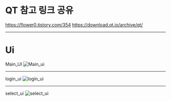 # QT 참고 링크 공유
https://flower0.tistory.com/354
https://download.qt.io/archive/qt/


---


# Ui
Main_UI
![Main_ui](https://s3.us-west-2.amazonaws.com/secure.notion-static.com/3cb20649-8393-4ff4-ab43-696d486efd6a/Untitled.png?X-Amz-Algorithm=AWS4-HMAC-SHA256&X-Amz-Content-Sha256=UNSIGNED-PAYLOAD&X-Amz-Credential=AKIAT73L2G45EIPT3X45%2F20221010%2Fus-west-2%2Fs3%2Faws4_request&X-Amz-Date=20221010T090333Z&X-Amz-Expires=86400&X-Amz-Signature=5ca0cf4b22f0abb6c15873cb3065191884291ab60569f85619b85ca96ef6f7cd&X-Amz-SignedHeaders=host&response-content-disposition=filename%20%3D%22Untitled.png%22&x-id=GetObject)

---

login_ui
![login_ui](https://s3.us-west-2.amazonaws.com/secure.notion-static.com/9b14ff2c-2f26-4775-ac4f-1bf0c6b138b4/Untitled.png?X-Amz-Algorithm=AWS4-HMAC-SHA256&X-Amz-Content-Sha256=UNSIGNED-PAYLOAD&X-Amz-Credential=AKIAT73L2G45EIPT3X45%2F20221010%2Fus-west-2%2Fs3%2Faws4_request&X-Amz-Date=20221010T092413Z&X-Amz-Expires=86400&X-Amz-Signature=0590b120d3a7399d1898291d9cb2f1627c8990402349da8493838f5208d595da&X-Amz-SignedHeaders=host&response-content-disposition=filename%20%3D%22Untitled.png%22&x-id=GetObject)

---

select_ui
![select_ui](https://s3.us-west-2.amazonaws.com/secure.notion-static.com/7e0003c6-2ec0-4eb7-b1af-42b795082cb6/Untitled.png?X-Amz-Algorithm=AWS4-HMAC-SHA256&X-Amz-Content-Sha256=UNSIGNED-PAYLOAD&X-Amz-Credential=AKIAT73L2G45EIPT3X45%2F20221010%2Fus-west-2%2Fs3%2Faws4_request&X-Amz-Date=20221010T092459Z&X-Amz-Expires=86400&X-Amz-Signature=e10a91229074edb340230eaf67b32677c7edd24be7e11ae7f36bca1747f46839&X-Amz-SignedHeaders=host&response-content-disposition=filename%20%3D%22Untitled.png%22&x-id=GetObject)
